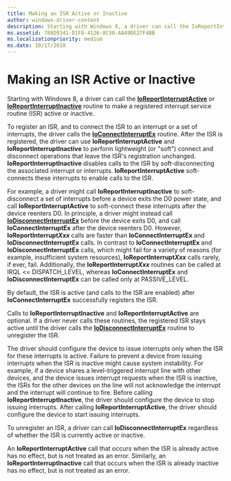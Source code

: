 ```yaml
---
title: Making an ISR Active or Inactive
author: windows-driver-content
description: Starting with Windows 8, a driver can call the IoReportInterruptActive or IoReportInterruptInactive routine to make a registered interrupt service routine (ISR) active or inactive.
ms.assetid: 788D9341-D1F8-4126-8C30-AA49DE27F4BB
ms.localizationpriority: medium
ms.date: 10/17/2018
---
```


# Making an ISR Active or Inactive


Starting with Windows 8, a driver can call the [**IoReportInterruptActive**](https://msdn.microsoft.com/library/windows/hardware/jj158875) or [**IoReportInterruptInactive**](https://msdn.microsoft.com/library/windows/hardware/jj158876) routine to make a registered interrupt service routine (ISR) active or inactive.

To register an ISR, and to connect the ISR to an interrupt or a set of interrupts, the driver calls the [**IoConnectInterruptEx**](https://msdn.microsoft.com/library/windows/hardware/ff548378) routine. After the ISR is registered, the driver can use **IoReportInterruptActive** and **IoReportInterruptInactive** to perform lightweight (or "soft") connect and disconnect operations that leave the ISR's registration unchanged. **IoReportInterruptInactive** disables calls to the ISR by soft-disconnecting the associated interrupt or interrupts. **IoReportInterruptActive** soft-connects these interrupts to enable calls to the ISR.

For example, a driver might call **IoReportInterruptInactive** to soft-disconnect a set of interrupts before a device exits the D0 power state, and call **IoReportInterruptActive** to soft-connect these interrupts after the device reenters D0. In principle, a driver might instead call [**IoDisconnectInterruptEx**](https://msdn.microsoft.com/library/windows/hardware/ff549093) before the device exits D0, and call **IoConnectInterruptEx** after the device reenters D0. However, **IoReportInterrupt*Xxx*** calls are faster than **IoConnectInterruptEx** and **IoDisconnectInterruptEx** calls. In contrast to **IoConnectInterruptEx** and **IoDisconnectInterruptEx** calls, which might fail for a variety of reasons (for example, insufficient system resources), **IoReportInterrupt*Xxx*** calls rarely, if ever, fail. Additionally, the **IoReportInterrupt*Xxx*** routines can be called at IRQL &lt;= DISPATCH\_LEVEL, whereas **IoConnectInterruptEx** and **IoDisconnectInterruptEx** can be called only at PASSIVE\_LEVEL.

By default, the ISR is active (and calls to the ISR are enabled) after **IoConnectInterruptEx** successfully registers the ISR.

Calls to **IoReportInterruptInactive** and **IoReportInterruptActive** are optional. If a driver never calls these routines, the registered ISR stays active until the driver calls the [**IoDisconnectInterruptEx**](https://msdn.microsoft.com/library/windows/hardware/ff549093) routine to unregister the ISR.

The driver should configure the device to issue interrupts only when the ISR for these interrupts is active. Failure to prevent a device from issuing interrupts when the ISR is inactive might cause system instability. For example, if a device shares a level-triggered interrupt line with other devices, and the device issues interrupt requests when the ISR is inactive, the ISRs for the other devices on the line will not acknowledge the interrupt and the interrupt will continue to fire. Before calling **IoReportInterruptInactive**, the driver should configure the device to stop issuing interrupts. After calling **IoReportInterruptActive**, the driver should configure the device to start issuing interrupts.

To unregister an ISR, a driver can call **IoDisconnectInterruptEx** regardless of whether the ISR is currently active or inactive.

An **IoReportInterruptActive** call that occurs when the ISR is already active has no effect, but is not treated as an error. Similarly, an **IoReportInterruptInactive** call that occurs when the ISR is already inactive has no effect, but is not treated as an error.

 

 




